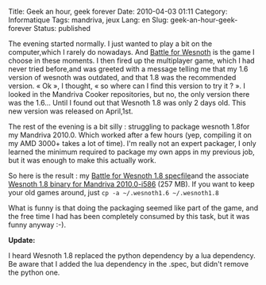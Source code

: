 Title: Geek an hour, geek forever
Date: 2010-04-03 01:11
Category: Informatique
Tags: mandriva, jeux
Lang: en
Slug: geek-an-hour-geek-forever
Status: published

The evening started normally. I just wanted to play a bit on the computer,which
I rarely do nowadays. And [Battle for Wesnoth](http://wesnoth.org) is the game
I choose in these moments. I then fired up the multiplayer game, which I had
never tried before,and was greeted with a message telling me that my 1.6
version of wesnoth was outdated, and that 1.8 was the recommended version. « Ok
», I thought, « so where can I find this version to try it ? ». I looked in the
Mandriva Cooker repositories, but no, the only version there was the 1.6...
Until I found out that Wesnoth 1.8 was only 2 days old. This new version was
released on April,1st.

The rest of the evening is a bit silly : struggling to package wesnoth 1.8for
my Mandriva 2010.0. Which worked after a few hours (yep, compiling it on my AMD
3000+ takes a lot of time). I'm really not an expert packager, I only learned
the minimum required to package my own apps in my previous job, but it was
enough to make this actually work.

So here is the result : my [Battle for Wesnoth 1.8
specfile]({static}/media/mandriva/packaging/wesnoth.spec)and the associate
[Wesnoth 1.8 binary for Mandriva 2010.0-i586](http://dl.free.fr/visJfVLc1) (257
MB). If you want to keep your old games around, just `cp -a ~/.wesnoth1.6
~/.wesnoth1.8`

What is funny is that doing the packaging seemed like part of the game, and the
free time I had has been completely consumed by this task, but it was funny
anyway :-).

**Update:**

I heard Wesnoth 1.8 replaced the python dependency by a lua dependency. Be
aware that I added the lua dependency in the .spec, but didn't remove the
python one.
